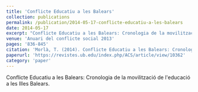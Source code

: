 ```yaml
---
title: 'Conflicte Educatiu a les Balears'
collection: publications
permalink: /publication/2014-05-17-conflicte-educatiu-a-les-balears
date: 2014-05-17
excerpt: "Conflicte Educatiu a les Balears: Cronologia de la movilització de l'educació a les Illes Balears."
venue: 'Anuari del conflicte social 2013'
pages: '836-845'
citation: 'Morlà, T. (2014). Conflicte Educatiu a les Balears: Cronologia.'
paperurl: 'https://revistes.ub.edu/index.php/ACS/article/view/10362'
category: 'paper'
---
```


Conflicte Educatiu a les Balears: Cronologia de la movilització de l'educació a les Illes Balears.
